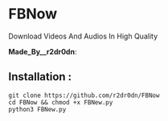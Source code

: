 # FBNow

Download Videos And Audios In High Quality

__Made_By__r2dr0dn__: 

## Installation : 
```
git clone https://github.com/r2dr0dn/FBNow
cd FBNow && chmod +x FBNew.py
python3 FBNew.py
```
